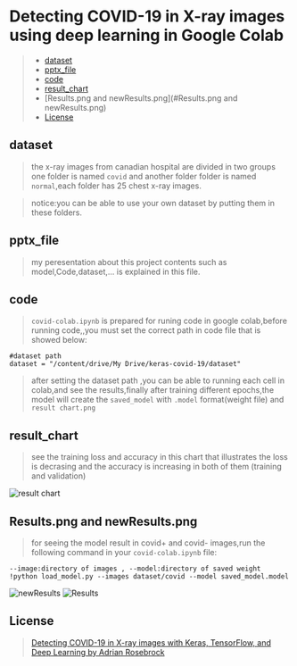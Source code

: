 # Detecting COVID-19 in X-ray images using deep learning in Google Colab
>* [dataset](#dataset)
>* [pptx_file](#pptx_file)
>* [code](#code)
>* [result_chart](#result_chart)
>* [Results.png and newResults.png](#Results.png and newResults.png)
>* [License](#License)


## dataset
> the x-ray images from canadian hospital are divided in two groups one folder is named `covid` and another folder folder is named `normal`,each folder has 25 chest x-ray images.

> notice:you can be able to use your own dataset by putting them in these folders.

## pptx_file
> my peresentation about this project contents such as model,Code,dataset,... is explained in this file. 

## code
>  `covid-colab.ipynb` is prepared for runing code in google colab,before running code,,you must set the correct path in code file that is showed below:

```
#dataset path 
dataset = "/content/drive/My Drive/keras-covid-19/dataset"
```
> after setting the dataset path ,you can be able to running each cell in colab,and see the results,finally after training different epochs,the model will create the `saved_model` with `.model` format(weight file) and `result chart.png`

## result_chart
> see the training loss and accuracy in this chart that illustrates the loss is decrasing and the accuracy is increasing in both of them (training and validation)

![result chart](https://user-images.githubusercontent.com/53394692/106428180-cbee1700-647d-11eb-8bbd-4c36c45fc935.png)

## Results.png and newResults.png 
> for seeing the model result in covid+ and covid- images,run the following command in your `covid-colab.ipynb` file:

```
--image:directory of images , --model:directory of saved weight
!python load_model.py --images dataset/covid --model saved_model.model
```

![newResults](https://user-images.githubusercontent.com/53394692/106427649-f8edfa00-647c-11eb-9e52-d324e9f7aaf4.png)
![Results](https://user-images.githubusercontent.com/53394692/106427996-7fa2d700-647d-11eb-9a34-7ab79c0fb0c2.png)


## License
>[Detecting COVID-19 in X-ray images with Keras, TensorFlow, and Deep Learning by Adrian Rosebrock](https://www.pyimagesearch.com/2020/03/16/detecting-covid-19-in-x-ray-images-with-keras-tensorflow-and-deep-learning/)
